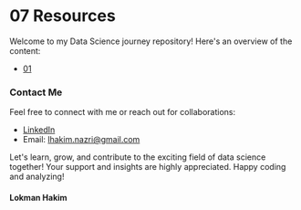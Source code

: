 # 07 Resources
Welcome to my Data Science journey repository! Here's an overview of the content:

- [01 ](https://github.com/lokmanTech/)
  


### Contact Me
Feel free to connect with me or reach out for collaborations:

- [LinkedIn](https://www.linkedin.com/in/lhakimnazri/)
- Email: [lhakim.nazri@gmail.com](lhakim.nazri@gmail.com)

Let's learn, grow, and contribute to the exciting field of data science together! Your support and insights are highly appreciated.
Happy coding and analyzing!

#### Lokman Hakim
